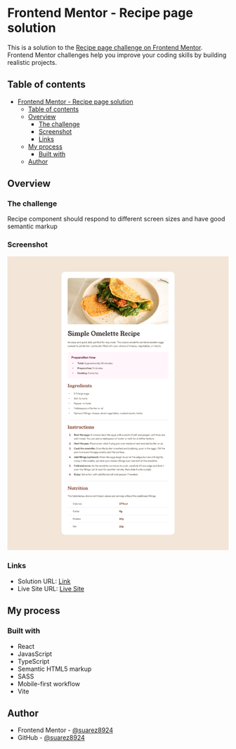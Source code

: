 # Frontend Mentor - Recipe page solution

This is a solution to the [Recipe page challenge on Frontend Mentor](https://www.frontendmentor.io/challenges/recipe-page-KiTsR8QQKm). Frontend Mentor challenges help you improve your coding skills by building realistic projects.

## Table of contents

- [Frontend Mentor - Recipe page solution](#frontend-mentor---recipe-page-solution)
  - [Table of contents](#table-of-contents)
  - [Overview](#overview)
    - [The challenge](#the-challenge)
    - [Screenshot](#screenshot)
    - [Links](#links)
  - [My process](#my-process)
    - [Built with](#built-with)
  - [Author](#author)

## Overview

### The challenge

Recipe component should respond to different screen sizes and have good semantic markup

### Screenshot

![App Screenshot](/public/app-screenshot.png)

### Links

- Solution URL: [Link](https://github.com/suarez8924/fe-mentor-recipe-page)
- Live Site URL: [Live Site](https://recipe-component.netlify.app)

## My process

### Built with

- React
- JavasScript
- TypeScript
- Semantic HTML5 markup
- SASS
- Mobile-first workflow
- Vite

## Author

- Frontend Mentor - [@suarez8924](https://www.frontendmentor.io/profile/suarez8924)
- GitHub - [@suarez8924](https://github.com/suarez8924)
